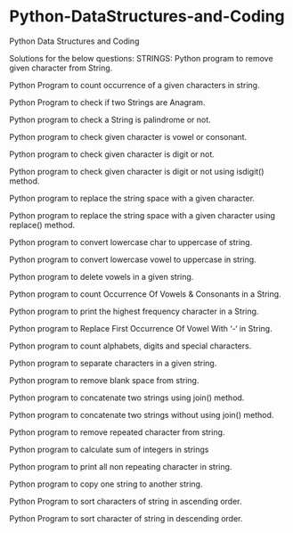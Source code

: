 # Python-DataStructures-and-Coding
Python Data Structures and Coding

Solutions for the below questions:
STRINGS:
Python program to remove given character from String. 

Python Program to count occurrence of a given characters in string. 

Python Program to check if two Strings are Anagram. 

Python program to check a String is palindrome or not. 

Python program to check given character is vowel or consonant. 

Python program to check given character is digit or not. 

Python program to check given character is digit or not using isdigit() method.

Python program to replace the string space with a given character. 

Python program to replace the string space with a given character using replace() method. 

Python program to convert lowercase char to uppercase of string. 

Python program to convert lowercase vowel to uppercase in string. 

Python program to delete vowels in a given string. 

Python program to count Occurrence Of Vowels & Consonants in a String. 

Python program to print the highest frequency character in a String. 

Python program to Replace First Occurrence Of Vowel With ‘-‘ in String. 

Python program to count alphabets, digits and special characters. 

Python program to separate characters in a given string. 

Python program to remove blank space from string. 

Python program to concatenate two strings using join() method.

Python program to concatenate two strings without using join() method. 

Python program to remove repeated character from string. 

Python program to calculate sum of integers in strings

Python program to print all non repeating character in string. 

Python program to copy one string to another string.

Python Program to sort characters of string in ascending order.

Python Program to sort character of string in descending order.
